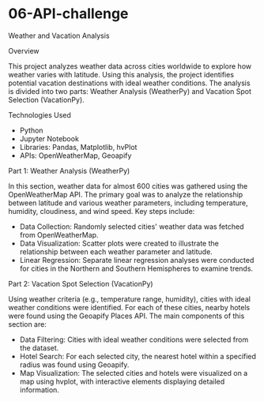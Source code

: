 # 06-API-challenge

Weather and Vacation Analysis

Overview

This project analyzes weather data across cities worldwide to explore how weather varies with latitude. Using this analysis, the project identifies potential vacation destinations with ideal weather conditions. The analysis is divided into two parts: Weather Analysis (WeatherPy) and Vacation Spot Selection (VacationPy).


Technologies Used
- Python
- Jupyter Notebook
- Libraries: Pandas, Matplotlib, hvPlot
- APIs: OpenWeatherMap, Geoapify


Part 1: Weather Analysis (WeatherPy)

In this section, weather data for almost 600 cities was gathered using the OpenWeatherMap API. The primary goal was to analyze the relationship between latitude and various weather parameters, including temperature, humidity, cloudiness, and wind speed. Key steps include:

- Data Collection: Randomly selected cities' weather data was fetched from OpenWeatherMap.
- Data Visualization: Scatter plots were created to illustrate the relationship between each weather parameter and latitude.
- Linear Regression: Separate linear regression analyses were conducted for cities in the Northern and Southern Hemispheres to examine trends.


Part 2: Vacation Spot Selection (VacationPy)

Using weather criteria (e.g., temperature range, humidity), cities with ideal weather conditions were identified. For each of these cities, nearby hotels were found using the Geoapify Places API. The main components of this section are:

- Data Filtering: Cities with ideal weather conditions were selected from the dataset.
- Hotel Search: For each selected city, the nearest hotel within a specified radius was found using Geoapify.
- Map Visualization: The selected cities and hotels were visualized on a map using hvplot, with interactive elements displaying detailed information.
